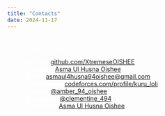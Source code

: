```yaml
---
title: "Contacts"
date: 2024-11-17
---
```


<div class="contacts-section" style="
    background-image: url('33.svg'); 
    background-size: cover; 
    background-position: center;
    padding: 20px; 
    color: #fff;
">
Connect with me through the following platforms:

- **GitHub**: [github.com/XtremeseOISHEE](https://github.com/XtremeseOISHEE)
- **LinkedIn**: [Asma Ul Husna Oishee](https://www.linkedin.com/in/asmaul-husna-oishee-57714a229/)
- **Email**: [asmaul4husna94oishee@gmail.com](mailto:asmaul4husna94oishee@gmail.com)
- **Codeforces**: [codeforces.com/profile/kuru_loli](https://codeforces.com/profile/kuru_loli)
- **Twitter**: [@amber_94_oishee](https://x.com/amber_94_oishee?t=dn-6cEqeDT4Zg7vERkkh2Q&s=07)
- **Instagram**: [@clementine_494](https://www.instagram.com/clementine_494/)
- **Facebook**: [Asma Ul Husna Oishee](https://www.facebook.com/asma.ul.husna.oishee.2024/)
</div>

